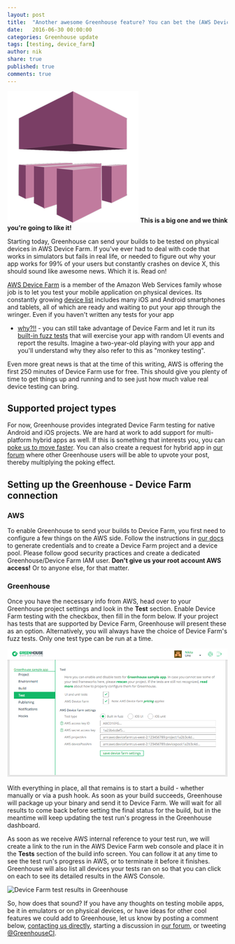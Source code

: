 ```yaml
---
layout: post
title:  "Another awesome Greenhouse feature? You can bet the (AWS Device) Farm!"
date:   2016-06-30 00:00:00
categories: Greenhouse update
tags: [testing, device_farm]
author: nik
share: true
published: true
comments: true
---
```


<img src="/assets/aws-device-farm-logo.png" alt="AWS Device Farm" class="logo" />
<b>This is a big one and we think you're going to like it!</b>

Starting today, Greenhouse can send your builds to be tested on physical devices
in AWS Device Farm. If you've ever had to deal with code that works in
simulators but fails in real life, or needed to figure out why your app works
for 99% of your users but constantly crashes on device X, this should sound like
awesome news. Which it is. Read on!

<!--more-->

[AWS Device Farm](https://aws.amazon.com/device-farm/) is a member of the Amazon
Web Services family whose job is to let you test your mobile
application on physical devices. Its constantly growing
[device list](https://aws.amazon.com/device-farm/device-list/) includes many iOS
and Android smartphones and tablets, all of which are ready and waiting to put
your app through the wringer. Even if you haven't written any tests for your app
- [why?!!](http://blog.greenhouseci.com/tag/testing/) - you can still take
advantage of Device Farm and let it run its
[built-in fuzz tests](http://docs.aws.amazon.com/devicefarm/latest/developerguide/test-types-built-in-fuzz.html)
that will exercise your app with random UI events and report the results.
Imagine a two-year-old playing with your app and you'll understand why they also
refer to this as "monkey testing".

Even more great news is that at the time of this writing, AWS is offering the
first 250 minutes of Device Farm use for free. This should give you plenty of
time to get things up and running and to see just how much value real device
testing can bring.

## Supported project types
For now, Greenhouse provides integrated Device Farm testing for native Android and
iOS projects. We are hard at work to add support for
multi-platform hybrid apps as well. If this is something that interests you, you
can [poke us to move faster](https://greenhouseci.com/contact-us.html). You can also
create a request for hybrid app in [our forum](http://docs.greenhouseci.com/discuss)
where other Greenhouse users will be able to upvote your post, thereby
multiplying the poking effect.

## Setting up the Greenhouse - Device Farm connection

### AWS
To enable Greenhouse to send your builds to Device Farm, you first need to
configure a few things on the AWS side. Follow the instructions in
[our docs](http://docs.greenhouseci.com/v1.0/docs/aws-device-farm) to generate
credentials and to create a Device Farm project and a device pool. Please
follow good security practices and create a dedicated Greenhouse/Device Farm IAM
user. **Don't give us your root account AWS access!** Or to anyone else, for
that matter.

### Greenhouse
Once you have the necessary info from AWS, head over to your Greenhouse project
settings and look in the **Test** section. Enable Device Farm testing with the
checkbox, then fill in the form below. If your project has tests that are
supported by Device Farm, Greenhouse will present these as an option.
Alternatively, you will always have the choice of Device Farm's fuzz tests. Only
one test type can be run at a time.

![Greenhouse testing configuration screen](/assets/aws-device-farm-settings-in-greenhouse.png)

With everything in place, all that remains is to start a build - whether
manually or via a push hook. As soon as your build succeeds, Greenhouse will
package up your binary and send it to Device Farm. We will wait for all results to
come back before setting the final status for the build, but in the meantime
will keep updating the test run's progress in the Greenhouse dashboard.

As soon as we receive AWS internal reference to your test run, we will create a
link to the run in the AWS Device Farm web console and place it in the **Tests**
section of the build info screen. You can follow it at any time to see the test
run's progress in AWS, or to terminate it before it finishes. Greenhouse will
also list all devices your tests ran on so that you can click on each to see its
detailed results in the AWS Console.

![Device Farm test results in
Greenhouse](/assets/aws-device-farm-test-results-in-greenhouse.png)

So, how does that sound? If you have any thoughts on testing mobile apps, be it
in emulators or on physical devices, or have ideas for other cool features we
could add to Greenhouse, let us know by posting a comment below,
[contacting us directly](https://greenhouseci.com/contact-us.html), starting a
discussion in [our forum](http://docs.greenhouseci.com/discuss), or tweeting
[@GreenhouseCI](https://twitter.com/GreenhouseCI).
